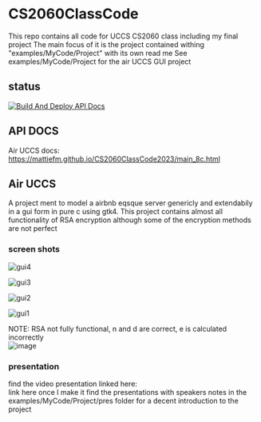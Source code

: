 # CS2060ClassCode
 This repo contains all code for UCCS CS2060 class including my final project
 The main focus of it is the project contained withing "examples/MyCode/Project" with its own read me
 See examples/MyCode/Project for the air UCCS GUI project

## status
[![Build And Deploy API Docs](https://github.com/mattieFM/CS2060ClassCode2023/actions/workflows/static.yml/badge.svg)](https://github.com/mattieFM/CS2060ClassCode2023/actions/workflows/static.yml)

## API DOCS
Air UCCS docs:
https://mattiefm.github.io/CS2060ClassCode2023/main_8c.html  

## Air UCCS  
A project ment to model a airbnb eqsque server genericly and extendabily in a gui form in pure c using gtk4. This project contains almost all functionality of RSA encryption although some of the encryption methods are not perfect  
### screen shots  
![gui4](https://github.com/mattieFM/CS2060ClassCode2023/assets/66142165/a1f7e8bd-eaf5-4826-89cf-6002873a29d5)  

![gui3](https://github.com/mattieFM/CS2060ClassCode2023/assets/66142165/739e355a-963a-4f09-a142-b8a8f23f51cb)  

![gui2](https://github.com/mattieFM/CS2060ClassCode2023/assets/66142165/fea07a2b-01d8-42b4-97bf-2054a0133751)  

![gui1](https://github.com/mattieFM/CS2060ClassCode2023/assets/66142165/d6e1ff0c-5417-4fce-b0a5-86b6cc3c1f9e)  

NOTE: RSA not fully functional, n and d are correct, e is calculated incorrectly  
![image](https://github.com/mattieFM/CS2060ClassCode2023/assets/66142165/b6a366c1-4436-4da7-8eb6-bedf43ff433e)  


### presentation
find the video presentation linked here:  
link here once I make it
find the presentations with speakers notes in the examples/MyCode/Project/pres folder for a decent introduction to the project
